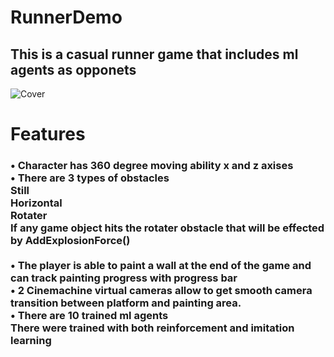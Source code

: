 # RunnerDemo

<h2>This is a casual runner game that includes ml agents as opponets</h2>

![Cover](https://user-images.githubusercontent.com/9268751/110983893-6b56d180-837b-11eb-8221-0a2b05bd0f68.png)

<h1>Features</h1>

 <h3> • Character has 360 degree moving ability x and z axises <br>
  • There are 3 types of obstacles <br>
       Still <br>
       Horizontal <br>
       Rotater <br>
       If any game object hits the rotater obstacle that will be effected by AddExplosionForce()<br>
           <br>
  • The player is able to paint a wall at the end of the game and can track painting progress with progress bar <br>
  • 2 Cinemachine virtual cameras allow to get smooth camera transition between platform and painting area.   <br>
  • There are 10 trained ml agents <br>
        There were trained with both reinforcement and imitation learning <br></h3>
  
